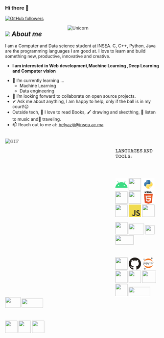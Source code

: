 ### Hi there 👋

<!--
**BoutainaELYAZIJI/BoutainaELYAZIJI** is a ✨ _special_ ✨ repository because its `README.md` (this file) appears on your GitHub profile.

![Visitor](https://visitor-badge.laobi.icu/badge?page_id=BoutainaELYAZIJI.repoName) 
-->
[![GitHub followers](https://img.shields.io/github/followers/BoutainaELYAZIJI.svg?style=social&label=Follow)](https://github.com/BoutainaELYAZIJI?tab=followers)<br/>

<img align="right" width=300px alt="Unicorn" src="https://c.tenor.com/GN73MKBawZYAAAAi/busy-cute.gif" />

## <img src="https://media.giphy.com/media/ObNTw8Uzwy6KQ/giphy.gif" width="30px">&nbsp;***About me***

I am a Computer and Data science student at INSEA. C, C++, Python, Java are the programming languages I am good at. I love to learn and build something new, productive, innovative and creative.
* **I am interested in Web development,Machine Learning ,Deep Learning and Computer vision**
- 🌱 I’m currently learning ...
  - Machine Learning  
  - Data engineering
- 👯 I’m looking forward to collaborate on open source projects.
- ✔ Ask me about anything, I am happy to help, only if the ball is in my court!😉<br>
- Outside tech, 📖 I love to read Books, 🖌️ drawing and skecthing, 🎵 listen to music and🌴 traveling.
- 📫 Reach out to me at: <a href="belyaziji@insea.ac.ma">belyaziji@insea.ac.ma</a>


<br/>

<img align="left" height="480px" width="360px" alt="𝙶𝙸𝙵" src="https://camo.githubusercontent.com/3b7c592ede97b6138ffd4b1cc1541c2f3b11fd39/687474703a2f2f33312e6d656469612e74756d626c722e636f6d2f31376665613932306666333665663466356238373764353231366137616164392f74756d626c725f6d6f39786a65387a5a34317163626975666f315f313238302e676966"/>
<br/>

**𝙻𝙰𝙽𝙶𝚄𝙰𝙶𝙴𝚂 𝙰𝙽𝙳 𝚃𝙾𝙾𝙻𝚂:**  

<br/>
<br/>


<code><img height="40" width="40" src="https://raw.githubusercontent.com/github/explore/80688e429a7d4ef2fca1e82350fe8e3517d3494d/topics/android/android.png"></code>
<code><img height="40" width="40" src="https://images.vexels.com/media/users/3/166401/isolated/preview/b82aa7ac3f736dd78570dd3fa3fa9e24-java-programming-language-icon-by-vexels.png"></code>
<code><img height="40" width="40" src="https://raw.githubusercontent.com/github/explore/80688e429a7d4ef2fca1e82350fe8e3517d3494d/topics/python/python.png"></code>
<code><img height="40" width="40" src="https://www.naveedashfaq.me/img/c++.png"></code>
<code><img height="40" width="40" src="https://cdn.iconscout.com/icon/free/png-512/c-programming-569564.png"></code>
<code><img height="40" width="40" src="https://raw.githubusercontent.com/github/explore/80688e429a7d4ef2fca1e82350fe8e3517d3494d/topics/html/html.png"></code>
<code><img height="40" width="40" src="https://cdn.iconscout.com/icon/free/png-256/css-131-722685.png"></code>
<code><img height="40" width="40" src="https://raw.githubusercontent.com/github/explore/80688e429a7d4ef2fca1e82350fe8e3517d3494d/topics/javascript/javascript.png"></code>
<code><img height="40" width="40" src="https://user-images.githubusercontent.com/25181517/223639822-2a01e63a-a7f9-4a39-8930-61431541bc06.png"></code>

<code><img height="40" width="40" src="https://user-images.githubusercontent.com/25181517/192107004-2d2fff80-d207-4916-8a3e-130fee5ee495.png"></code>
<code><img height="35" width="50" src="https://img.shields.io/badge/R-276DC3?style=for-the-badge&logo=r&logoColor=white"></code>
<code><img height="30" width="30" src="https://upload.wikimedia.org/wikipedia/commons/thumb/5/53/OpenCV_Logo_with_text.png/487px-OpenCV_Logo_with_text.png"></code>
<code><img height="30" width="60" src="https://upload.wikimedia.org/wikipedia/commons/thumb/d/de/AirflowLogo.png/1200px-AirflowLogo.png"></code>



#

<code><img height="40" width="40" src="https://upload.wikimedia.org/wikipedia/commons/thumb/3/3f/Git_icon.svg/1024px-Git_icon.svg.png"></code>
<code><img height="40" width="40" src="https://raw.githubusercontent.com/github/explore/80688e429a7d4ef2fca1e82350fe8e3517d3494d/topics/github-api/github-api.png"></code>
<code><img height="40" width="40" src="https://raw.githubusercontent.com/github/explore/80688e429a7d4ef2fca1e82350fe8e3517d3494d/topics/jupyter-notebook/jupyter-notebook.png"></code>
<code><img height="40" width="40" src="https://user-images.githubusercontent.com/25181517/192108891-d86b6220-e232-423a-bf5f-90903e6887c3.png"></code>
<code><img height="40" width="40" src="https://user-images.githubusercontent.com/25181517/192108892-6e9b5cdf-4e35-4a70-ad9a-801a93a07c1c.png"></code>
<code><img height="40" width="45"  src="https://logos-world.net/wp-content/uploads/2022/02/Microsoft-Power-BI-Symbol.png"></code>
<code><img height="40" width="40" src="https://brandslogos.com/wp-content/uploads/images/large/arduino-logo-1.png"></code>
<code><img height="30" width="70"  src="https://img.shields.io/badge/PyCharm-000000.svg?&style=for-the-badge&logo=PyCharm&logoColor=white"></code>
<code><img height="35" width="50"  src="https://upload.wikimedia.org/wikipedia/commons/thumb/d/d0/Google_Colaboratory_SVG_Logo.svg/1280px-Google_Colaboratory_SVG_Logo.svg.png"></code>
<code><img height="30" width="70"  src="https://img.shields.io/badge/IntelliJ_IDEA-000000.svg?style=for-the-badge&logo=intellij-idea&logoColor=white"></code>


#

 <code><img height="40" width="40" src="https://user-images.githubusercontent.com/25181517/117208740-bfb78400-adf5-11eb-97bb-09072b6bedfc.png"></code>
<code><img height="40" width="40" src="https://user-images.githubusercontent.com/25181517/117208736-bdedc080-adf5-11eb-912f-61c7d43705f6.png"></code>
<code><img height="40" width="40" src="https://user-images.githubusercontent.com/25181517/183896128-ec99105a-ec1a-4d85-b08b-1aa1620b2046.png"></code>


